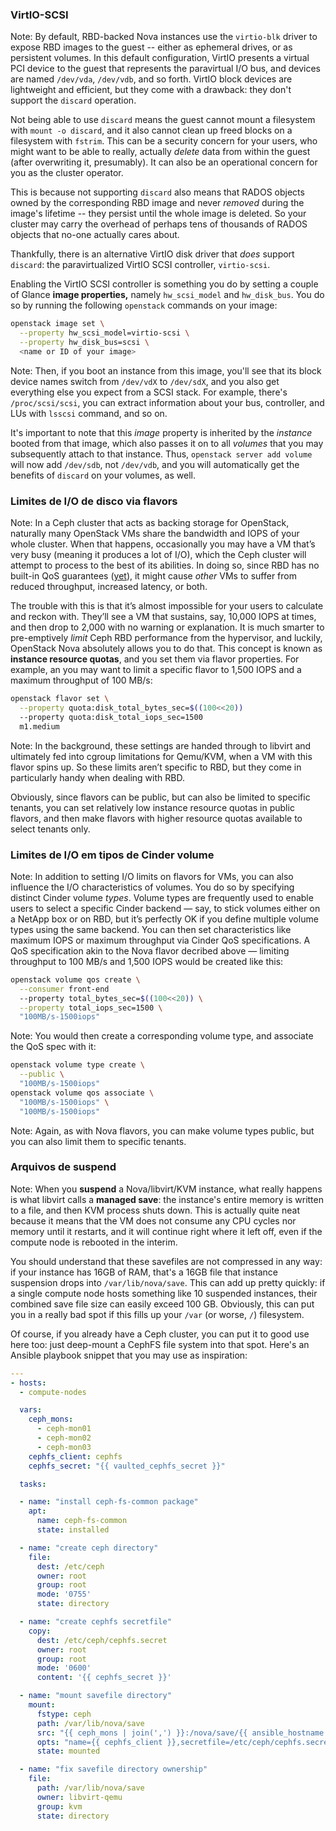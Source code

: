 ### VirtIO-SCSI

Note: 
By default, RBD-backed Nova instances use the `virtio-blk` driver to
expose RBD images to the guest -- either as ephemeral drives, or as
persistent volumes. In this default configuration, VirtIO presents a
virtual PCI device to the guest that represents the paravirtual I/O
bus, and devices are named `/dev/vda`, `/dev/vdb`, and so
forth. VirtIO block devices are lightweight and efficient, but they
come with a drawback: they don't support the `discard` operation.

Not being able to use `discard` means the guest cannot mount a
filesystem with `mount -o discard`, and it also cannot clean up freed
blocks on a filesystem with `fstrim`. This can be a security concern
for your users, who might want to be able to really, actually *delete*
data from within the guest (after overwriting it, presumably). It can
also be an operational concern for you as the cluster operator.

This is because not supporting `discard` also means that RADOS objects
owned by the corresponding RBD image and never *removed* during the
image's lifetime -- they persist until the whole image is deleted. So
your cluster may carry the overhead of perhaps tens of thousands of
RADOS objects that no-one actually cares about.

Thankfully, there is an alternative VirtIO disk driver that *does*
support `discard`: the paravirtualized VirtIO SCSI controller,
`virtio-scsi`.

Enabling the VirtIO SCSI controller is something you do by setting a
couple of Glance **image properties,** namely `hw_scsi_model` and
`hw_disk_bus`. You do so by running the following `openstack` commands
on your image:


```bash
openstack image set \
  --property hw_scsi_model=virtio-scsi \
  --property hw_disk_bus=scsi \
  <name or ID of your image>
```

Note:
Then, if you boot an instance from this image, you'll see that its
block device names switch from `/dev/vdX` to `/dev/sdX`, and you also
get everything else you expect from a SCSI stack. For example, there's
`/proc/scsi/scsi`, you can extract information about your bus,
controller, and LUs with `lsscsi` command, and so on.

It's important to note that this *image* property is inherited by the
*instance* booted from that image, which also passes it on to all
*volumes* that you may subsequently attach to that instance. Thus,
`openstack server add volume` will now add `/dev/sdb`, not `/dev/vdb`,
and you will automatically get the benefits of `discard` on your
volumes, as well.


### Limites de I/O de disco via flavors

Note:
In a Ceph cluster that acts as backing storage for OpenStack,
naturally many OpenStack VMs share the bandwidth and IOPS of your
whole cluster. When that happens, occasionally you may have a VM
that’s very busy (meaning it produces a lot of I/O), which the Ceph
cluster will attempt to process to the best of its abilities. In doing
so, since RBD has no built-in QoS guarantees
([yet](http://tracker.ceph.com/projects/ceph/wiki/Add_QoS_capacity_to_librbd)),
it might cause _other_ VMs to suffer from reduced throughput,
increased latency, or both.

The trouble with this is that it’s almost impossible for your users to
calculate and reckon with. They’ll see a VM that sustains, say, 10,000
IOPS at times, and then drop to 2,000 with no warning or
explanation. It is much smarter to pre-emptively _limit_ Ceph RBD
performance from the hypervisor, and luckily, OpenStack Nova
absolutely allows you to do that. This concept is known as **instance
resource quotas**, and you set them via flavor properties. For
example, an you may want to limit a specific flavor to 1,500 IOPS and
a maximum throughput of 100 MB/s:


```bash
openstack flavor set \
  --property quota:disk_total_bytes_sec=$((100<<20))
  --property quota:disk_total_iops_sec=1500
  m1.medium
```

Note:
In the background, these settings are handed through to libvirt and
ultimately fed into cgroup limitations for Qemu/KVM, when a VM with
this flavor spins up. So these limits aren’t specific to RBD, but they
come in particularly handy when dealing with RBD.

Obviously, since flavors can be public, but can also be limited to
specific tenants, you can set relatively low instance resource quotas
in public flavors, and then make flavors with higher resource quotas
available to select tenants only.


### Limites de I/O em tipos de Cinder volume

Note:
In addition to setting I/O limits on flavors for VMs, you can also
influence the I/O characteristics of volumes. You do so by specifying
distinct Cinder volume _types_. Volume types are frequently used to
enable users to select a specific Cinder backend — say, to stick
volumes either on a NetApp box or on RBD, but it’s perfectly OK if you
define multiple volume types using the same backend. You can then set
characteristics like maximum IOPS or maximum throughput via Cinder QoS
specifications. A QoS specification akin to the Nova flavor decribed
above — limiting throughput to 100 MB/s and 1,500 IOPS would be
created like this:


```bash
openstack volume qos create \
  --consumer front-end
  --property total_bytes_sec=$((100<<20)) \
  --property total_iops_sec=1500 \
  "100MB/s-1500iops"
```

Note:
You would then create a corresponding volume type, and associate the
QoS spec with it:


```bash
openstack volume type create \
  --public \
  "100MB/s-1500iops"
openstack volume qos associate \
  "100MB/s-1500iops" \
  "100MB/s-1500iops"
```

Note:
Again, as with Nova flavors, you can make volume types public, but you
can also limit them to specific tenants.


### Arquivos de suspend

Note:
When you **suspend** a Nova/libvirt/KVM instance, what really happens
is what libvirt calls a **managed save**: the instance's entire memory
is written to a file, and then KVM process shuts down. This is
actually quite neat because it means that the VM does not consume any
CPU cycles nor memory until it restarts, and it will continue right
where it left off, even if the compute node is rebooted in the
interim.

You should understand that these savefiles are not compressed in any
way: if your instance has 16GB of RAM, that's a 16GB file that
instance suspension drops into `/var/lib/nova/save`. This can add up
pretty quickly: if a single compute node hosts something like 10
suspended instances, their combined save file size can easily exceed 
100 GB. Obviously, this can put you in a really bad spot if this fills
up your `/var` (or worse, `/`) filesystem.

Of course, if you already have a Ceph cluster, you can put it to good
use here too: just deep-mount a CephFS file system into that
spot. Here's an Ansible playbook snippet that you may use as
inspiration:


```yaml
---
- hosts:
  - compute-nodes

  vars:
    ceph_mons:
      - ceph-mon01
      - ceph-mon02
      - ceph-mon03
    cephfs_client: cephfs
    cephfs_secret: "{{ vaulted_cephfs_secret }}"

  tasks:

  - name: "install ceph-fs-common package"
    apt:
      name: ceph-fs-common
      state: installed

  - name: "create ceph directory"
    file:
      dest: /etc/ceph
      owner: root
      group: root
      mode: '0755'
      state: directory

  - name: "create cephfs secretfile"
    copy:
      dest: /etc/ceph/cephfs.secret
      owner: root
      group: root
      mode: '0600'
      content: '{{ cephfs_secret }}'

  - name: "mount savefile directory"
    mount:
      fstype: ceph
      path: /var/lib/nova/save
      src: "{{ ceph_mons | join(',') }}:/nova/save/{{ ansible_hostname }}"
      opts: "name={{ cephfs_client }},secretfile=/etc/ceph/cephfs.secret"
      state: mounted

  - name: "fix savefile directory ownership"
    file:
      path: /var/lib/nova/save
      owner: libvirt-qemu
      group: kvm
      state: directory
```
